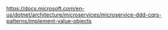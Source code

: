 https://docs.microsoft.com/en-us/dotnet/architecture/microservices/microservice-ddd-cqrs-patterns/implement-value-objects